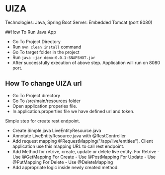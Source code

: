 # UIZA


Technologies: Java, Spring Boot
Server: Embedded Tomcat (port 8080)

##How To Run Java App
- Go To Project Directory
- Run `mvn clean install` command
- Go To target folder in the project
- Run `java -jar demo-0.0.1-SNAPSHOT.jar`
- After successfully execution of above step. Application will run on 8080 port.

## How To change UIZA url
- Go To Project directory
- Go To /src/main/resources folder
- Open application.properies file.
- In application.properties file we have defined url and token.

Simple step for create rest endpoint.
- Create Simple java LiveEntityResource.java
- Annotate LiveEntityResource.java with @RestController
- Add request mapping @RequestMapping("/app/live/entities"). Client application use this mapping URL to call rest endpoint.
- Add Method for retrive, create, update or delete live entity.
    For Retrive - Use @GetMapping
    For Create - Use @PostMapping
    For Update - Use @PutMapping
    For Delete - Use @DeleteMapping
- Add appropriate logic inside newly created method.
